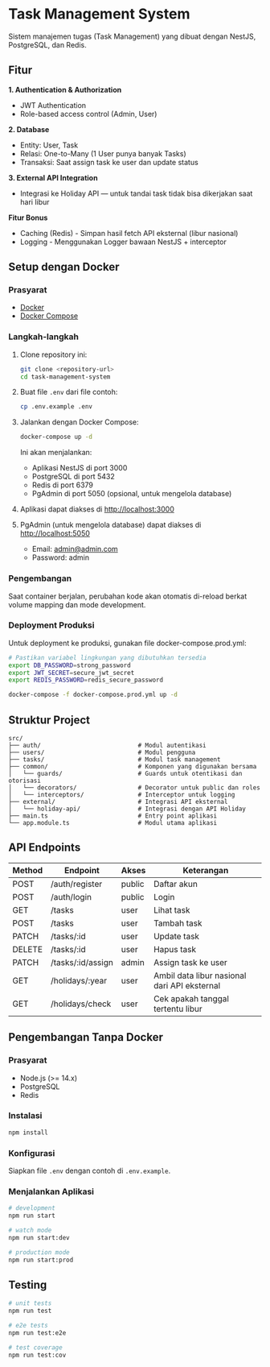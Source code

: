 # Task Management System

Sistem manajemen tugas (Task Management) yang dibuat dengan NestJS, PostgreSQL, dan Redis.

## Fitur

**1. Authentication & Authorization**
* JWT Authentication
* Role-based access control (Admin, User)

**2. Database**
* Entity: User, Task
* Relasi: One-to-Many (1 User punya banyak Tasks)
* Transaksi: Saat assign task ke user dan update status

**3. External API Integration**
* Integrasi ke Holiday API — untuk tandai task tidak bisa dikerjakan saat hari libur

**Fitur Bonus**
* Caching (Redis) - Simpan hasil fetch API eksternal (libur nasional)
* Logging - Menggunakan Logger bawaan NestJS + interceptor

## Setup dengan Docker

### Prasyarat

* [Docker](https://www.docker.com/get-started)
* [Docker Compose](https://docs.docker.com/compose/install/)

### Langkah-langkah

1. Clone repository ini:
   ```bash
   git clone <repository-url>
   cd task-management-system
   ```

2. Buat file `.env` dari file contoh:
   ```bash
   cp .env.example .env
   ```

3. Jalankan dengan Docker Compose:
   ```bash
   docker-compose up -d
   ```

   Ini akan menjalankan:
   - Aplikasi NestJS di port 3000
   - PostgreSQL di port 5432
   - Redis di port 6379
   - PgAdmin di port 5050 (opsional, untuk mengelola database)

4. Aplikasi dapat diakses di [http://localhost:3000](http://localhost:3000)

5. PgAdmin (untuk mengelola database) dapat diakses di [http://localhost:5050](http://localhost:5050)
   - Email: admin@admin.com
   - Password: admin

### Pengembangan

Saat container berjalan, perubahan kode akan otomatis di-reload berkat volume mapping dan mode development.

### Deployment Produksi

Untuk deployment ke produksi, gunakan file docker-compose.prod.yml:

```bash
# Pastikan variabel lingkungan yang dibutuhkan tersedia
export DB_PASSWORD=strong_password
export JWT_SECRET=secure_jwt_secret
export REDIS_PASSWORD=redis_secure_password

docker-compose -f docker-compose.prod.yml up -d
```

## Struktur Project

```
src/
├── auth/                           # Modul autentikasi
├── users/                          # Modul pengguna
├── tasks/                          # Modul task management
├── common/                         # Komponen yang digunakan bersama
│   └── guards/                     # Guards untuk otentikasi dan otorisasi
│   └── decorators/                 # Decorator untuk public dan roles
│   └── interceptors/               # Interceptor untuk logging
├── external/                       # Integrasi API eksternal
│   └── holiday-api/                # Integrasi dengan API Holiday
├── main.ts                         # Entry point aplikasi
└── app.module.ts                   # Modul utama aplikasi
```

## API Endpoints

| Method | Endpoint | Akses | Keterangan |
|--------|----------|-------|------------|
| POST | /auth/register | public | Daftar akun |
| POST | /auth/login | public | Login |
| GET | /tasks | user | Lihat task |
| POST | /tasks | user | Tambah task |
| PATCH | /tasks/:id | user | Update task |
| DELETE | /tasks/:id | user | Hapus task |
| PATCH | /tasks/:id/assign | admin | Assign task ke user |
| GET | /holidays/:year | user | Ambil data libur nasional dari API eksternal |
| GET | /holidays/check | user | Cek apakah tanggal tertentu libur |

## Pengembangan Tanpa Docker

### Prasyarat

* Node.js (>= 14.x)
* PostgreSQL
* Redis

### Instalasi

```bash
npm install
```

### Konfigurasi

Siapkan file `.env` dengan contoh di `.env.example`.

### Menjalankan Aplikasi

```bash
# development
npm run start

# watch mode
npm run start:dev

# production mode
npm run start:prod
```

## Testing

```bash
# unit tests
npm run test

# e2e tests
npm run test:e2e

# test coverage
npm run test:cov
```